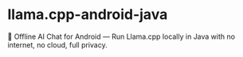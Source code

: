 # llama.cpp-android-java
🧠 Offline AI Chat for Android — Run Llama.cpp locally in Java with no internet, no cloud, full privacy.
